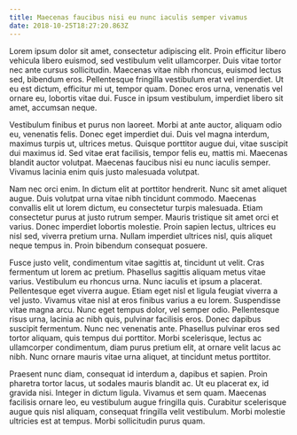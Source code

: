 ```yaml
---
title: Maecenas faucibus nisi eu nunc iaculis semper vivamus
date: 2018-10-25T18:27:20.863Z
---
```

Lorem ipsum dolor sit amet, consectetur adipiscing elit. Proin efficitur libero vehicula libero euismod, sed vestibulum velit ullamcorper. Duis vitae tortor nec ante cursus sollicitudin. Maecenas vitae nibh rhoncus, euismod lectus sed, bibendum eros. Pellentesque fringilla vestibulum erat vel imperdiet. Ut eu est dictum, efficitur mi ut, tempor quam. Donec eros urna, venenatis vel ornare eu, lobortis vitae dui. Fusce in ipsum vestibulum, imperdiet libero sit amet, accumsan neque.



Vestibulum finibus et purus non laoreet. Morbi at ante auctor, aliquam odio eu, venenatis felis. Donec eget imperdiet dui. Duis vel magna interdum, maximus turpis ut, ultrices metus. Quisque porttitor augue dui, vitae suscipit dui maximus id. Sed vitae erat facilisis, tempor felis eu, mattis mi. Maecenas blandit auctor volutpat. Maecenas faucibus nisi eu nunc iaculis semper. Vivamus lacinia enim quis justo malesuada volutpat.



Nam nec orci enim. In dictum elit at porttitor hendrerit. Nunc sit amet aliquet augue. Duis volutpat urna vitae nibh tincidunt commodo. Maecenas convallis elit ut lorem dictum, eu consectetur turpis malesuada. Etiam consectetur purus at justo rutrum semper. Mauris tristique sit amet orci et varius. Donec imperdiet lobortis molestie. Proin sapien lectus, ultrices eu nisl sed, viverra pretium urna. Nullam imperdiet ultrices nisl, quis aliquet neque tempus in. Proin bibendum consequat posuere.



Fusce justo velit, condimentum vitae sagittis at, tincidunt ut velit. Cras fermentum ut lorem ac pretium. Phasellus sagittis aliquam metus vitae varius. Vestibulum eu rhoncus urna. Nunc iaculis et ipsum a placerat. Pellentesque eget viverra augue. Etiam eget nisl et ligula feugiat viverra a vel justo. Vivamus vitae nisl at eros finibus varius a eu lorem. Suspendisse vitae magna arcu. Nunc eget tempus dolor, vel semper odio. Pellentesque risus urna, lacinia ac nibh quis, pulvinar facilisis eros. Donec dapibus suscipit fermentum. Nunc nec venenatis ante. Phasellus pulvinar eros sed tortor aliquam, quis tempus dui porttitor. Morbi scelerisque, lectus ac ullamcorper condimentum, diam purus pretium elit, at ornare velit lacus ac nibh. Nunc ornare mauris vitae urna aliquet, at tincidunt metus porttitor.



Praesent nunc diam, consequat id interdum a, dapibus et sapien. Proin pharetra tortor lacus, ut sodales mauris blandit ac. Ut eu placerat ex, id gravida nisi. Integer in dictum ligula. Vivamus et sem quam. Maecenas facilisis ornare leo, eu vestibulum augue fringilla quis. Curabitur scelerisque augue quis nisl aliquam, consequat fringilla velit vestibulum. Morbi molestie ultricies est at tempus. Morbi sollicitudin purus quam.
